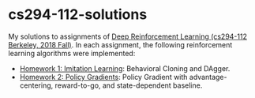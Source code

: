# cs294-112-solutions
My solutions to assignments of [Deep Reinforcement Learning (cs294-112 Berkeley, 2018 Fall)](http://rail.eecs.berkeley.edu/deeprlcourse/). In each assignment, the following reinforcement learning algorithms were implemented:

- [Homework 1: Imitation Learning](http://rail.eecs.berkeley.edu/deeprlcourse/static/homeworks/hw1.pdf): Behavioral Cloning and DAgger.
- [Homework 2: Policy Gradients](http://rail.eecs.berkeley.edu/deeprlcourse/static/homeworks/hw2.pdf): Policy Gradient with advantage-centering, reward-to-go, and state-dependent baseline.
